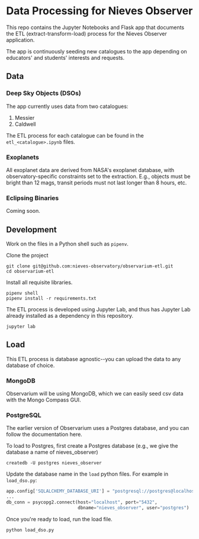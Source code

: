 # Data Processing for Nieves Observer

This repo contains the Jupyter Notebooks and Flask app that documents the ETL (extract-transform-load) process for the Nieves Observer application.

The app is continuously seeding new catalogues to the app depending on educators' and students' interests and requests.

## Data

### Deep Sky Objects (DSOs)

The app currently uses data from two catalogues:

1. Messier
1. Caldwell

The ETL process for each catalogue can be found in the `etl_<catalogue>.ipynb` files.

### Exoplanets

All exoplanet data are derived from NASA's exoplanet database, with observatory-specific constraints set to the extraction. E.g., objects must be bright than 12 mags, transit periods must not last longer than 8 hours, etc.

### Eclipsing Binaries

Coming soon.

## Development

Work on the files in a Python shell such as `pipenv`.

Clone the project

```
git clone git@github.com:nieves-observatory/observarium-etl.git
cd observarium-etl
```

Install all requisite libraries.

```
pipenv shell
pipenv install -r requirements.txt
```

The ETL process is developed using Jupyter Lab, and thus has Jupyter Lab already installed as a dependency in this repository.

```
jupyter lab
```

## Load

This ETL process is database agnostic--you can upload the data to any database of choice.

### MongoDB

Observarium will be using MongoDB, which we can easily seed csv data with the Mongo Compass GUI.

### PostgreSQL

The earlier version of Observarium uses a Postgres database, and you can follow the documentation here.

To load to Postgres, first create a Postgres database (e.g., we give the database a name of nieves_observer)

```
createdb -U postgres nieves_observer
```

Update the database name in the `load` python files. For example in `load_dso.py`:

```python
app.config['SQLALCHEMY_DATABASE_URI'] = "postgresql://postgres@localhost/nieves_observer"
...
db_conn = psycopg2.connect(host="localhost", port="5432",
                           dbname="nieves_observer", user="postgres")
```

Once you're ready to load, run the load file.

```bash
python load_dso.py
```
